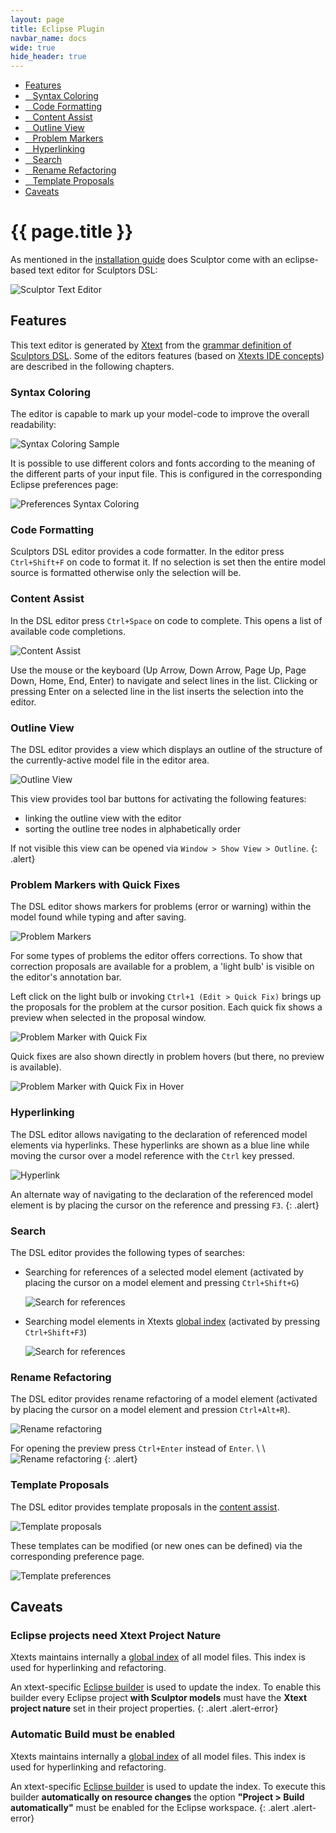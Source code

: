```yaml
---
layout: page
title: Eclipse Plugin
navbar_name: docs
wide: true
hide_header: true
---
```

<div class="row">
  <div class="sidebar span3">
    <ul id="sidenav" class="nav nav-list affix">
      <li class="active"><a href="#features">Features</a></li>
      <li><a href="#syntax-coloring">&nbsp;&nbsp;&nbsp;Syntax Coloring</a></li>
      <li><a href="#code-formatting">&nbsp;&nbsp;&nbsp;Code Formatting</a></li>
      <li><a href="#content-assist">&nbsp;&nbsp;&nbsp;Content Assist</a></li>
      <li><a href="#outline-view">&nbsp;&nbsp;&nbsp;Outline View</a></li>
      <li><a href="#problem-markers-with-quick-fixes">&nbsp;&nbsp;&nbsp;Problem Markers</a></li>
      <li><a href="#hyperlinking">&nbsp;&nbsp;&nbsp;Hyperlinking</a></li>
      <li><a href="#search">&nbsp;&nbsp;&nbsp;Search</a></li>
      <li><a href="#rename-refactoring">&nbsp;&nbsp;&nbsp;Rename Refactoring</a></li>
      <li><a href="#template-proposals">&nbsp;&nbsp;&nbsp;Template Proposals</a></li>
      <li><a href="#caveats">Caveats</a></li>
    </ul>
  </div>
  <div class="span9">
    <div class="page-header">
      <h1>{{ page.title }}</h1>
    </div>
    <div markdown="1">

As mentioned in the [installation guide](installation#eclipse) does Sculptor come with an eclipse-based text editor for Sculptors DSL:

![Sculptor Text Editor](/images/documentation/eclipse-plugin/editor.png)


## Features

This text editor is generated by [Xtext](http://www.eclipse.org/Xtext/) from the [grammar definition of Sculptors DSL](https://github.com/sculptor/sculptor/blob/master/sculptor-eclipse/org.sculptor.dsl/src/org/sculptor/dsl/Sculptordsl.xtext). Some of the editors features (based on [Xtexts IDE concepts](http://www.eclipse.org/Xtext/documentation/304_ide_concepts.html)) are described in the following chapters.


### Syntax Coloring

The editor is capable to mark up your model-code to improve the overall readability:

![Syntax Coloring Sample](/images/documentation/eclipse-plugin/syntax-coloring-sample.png)

It is possible to use different colors and fonts according to the meaning of the different parts of your input file. This is configured in the corresponding Eclipse preferences page:

![Preferences Syntax Coloring](/images/documentation/eclipse-plugin/preferences-syntax-coloring.png)


### Code Formatting

Sculptors DSL editor provides a code formatter. In the editor press `Ctrl+Shift+F` on code to format it. If no selection is set then the entire model source is formatted otherwise only the selection will be.


### Content Assist

In the DSL editor press `Ctrl+Space` on code to complete. This opens a list of available code completions.

![Content Assist](/images/documentation/eclipse-plugin/content-assist.png)

Use the mouse or the keyboard (Up Arrow, Down Arrow, Page Up, Page Down, Home, End, Enter) to navigate and select lines in the list. Clicking or pressing Enter on a selected line in the list inserts the selection into the editor.


### Outline View

The DSL editor provides a view which displays an outline of the structure of the currently-active model file in the editor area.

![Outline View](/images/documentation/eclipse-plugin/outline-view.png)

This view provides tool bar buttons for activating the following features:

* linking the outline view with the editor
* sorting the outline tree nodes in alphabetically order

If not visible this view can be opened via `Window > Show View > Outline`.
{: .alert}


### Problem Markers with Quick Fixes

The DSL editor shows markers for problems (error or warning) within the model found while typing and after saving.

![Problem Markers](/images/documentation/eclipse-plugin/problem-markers.png)

For some types of problems the editor offers corrections. To show that correction proposals are available for a problem, a 'light bulb' is visible on the editor's annotation bar.

Left click on the light bulb or invoking `Ctrl+1 (Edit > Quick Fix)` brings up the proposals for the problem at the cursor position.
Each quick fix shows a preview when selected in the proposal window.

![Problem Marker with Quick Fix](/images/documentation/eclipse-plugin/problem-marker-with-quick-fix.png)

Quick fixes are also shown directly in problem hovers (but there, no preview is available).

![Problem Marker with Quick Fix in Hover](/images/documentation/eclipse-plugin/problem-marker-with-quick-fix-hover.png)


### Hyperlinking

The DSL editor allows navigating to the declaration of referenced model elements via hyperlinks. These hyperlinks are shown as a blue line while moving the cursor over a model reference with the `Ctrl` key pressed.

![Hyperlink](/images/documentation/eclipse-plugin/hyperlink.png)

An alternate way of navigating to the declaration of the referenced model element is by placing the cursor on the reference and pressing `F3`. 
{: .alert}


### Search

The DSL editor provides the following types of searches:

* Searching for references of a selected model element (activated by placing the cursor on a model element and pressing `Ctrl+Shift+G`)

  ![Search for references](/images/documentation/eclipse-plugin/search-references.png)

* Searching model elements in Xtexts [global index](http://www.eclipse.org/Xtext/documentation.html#index_based) (activated by pressing `Ctrl+Shift+F3`)

  ![Search for references](/images/documentation/eclipse-plugin/search-index.png)


### Rename Refactoring

The DSL editor provides rename refactoring of a model element (activated by placing the cursor on a model element and pression `Ctrl+Alt+R`).

![Rename refactoring](/images/documentation/eclipse-plugin/rename-refactoring.png)

For opening the preview press `Ctrl+Enter` instead of `Enter`. \\
\\
![Rename refactoring](/images/documentation/eclipse-plugin/rename-refactoring-preview.png)
{: .alert}


### Template Proposals

The DSL editor provides template proposals in the [content assist](#content-assist). 

![Template proposals](/images/documentation/eclipse-plugin/template-service-operation.png)

These templates can be modified (or new ones can be defined) via the corresponding preference page.

![Template preferences](/images/documentation/eclipse-plugin/templates-preferences.png)


## Caveats

### Eclipse projects need Xtext Project Nature

Xtexts maintains internally a [global index](https://eclipse.org/Xtext/documentation/303_runtime_concepts.html#containers) of all model files. This index is used for hyperlinking and refactoring.

An xtext-specific [Eclipse builder](http://help.eclipse.org/juno/index.jsp?topic=%2Forg.eclipse.platform.doc.user%2Fconcepts%2Fconcepts-22.htm&cp=0_2_1_7) is used to update the index. To enable this builder every Eclipse project **with Sculptor models** must have the **Xtext project nature** set in their project properties.
{: .alert .alert-error}


### Automatic Build must be enabled

Xtexts maintains internally a [global index](https://eclipse.org/Xtext/documentation/303_runtime_concepts.html#containers) of all model files. This index is used for hyperlinking and refactoring.

An xtext-specific [Eclipse builder](http://help.eclipse.org/juno/index.jsp?topic=%2Forg.eclipse.platform.doc.user%2Fconcepts%2Fconcepts-22.htm&cp=0_2_1_7) is used to update the index. To execute this builder **automatically on resource changes** the option **"Project > Build automatically"** must be enabled for the Eclipse workspace.
{: .alert .alert-error}

  </div>
</div>

